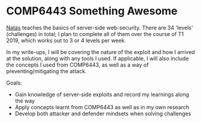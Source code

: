 # COMP6443 Something Awesome

[Natas](http://overthewire.org/wargames/natas/) teaches the basics of server-side web-security. There are 34 'levels' (challenges) in total; I plan to complete all of them over the course of T1 2019, which works out to 3 or 4 levels per week.

In my write-ups, I will be covering the nature of the exploit and how I arrived at the solution, along with any tools I used. If applicable, I will also include the concepts I used from COMP6443, as well as a way of preventing/mitigating the attack.

Goals:
- Gain knowledge of server-side exploits and record my learnings along the way
- Apply concepts learnt from COMP6443 as well as in my own research
- Develop both attacker and defender mindsets when solving challenges
